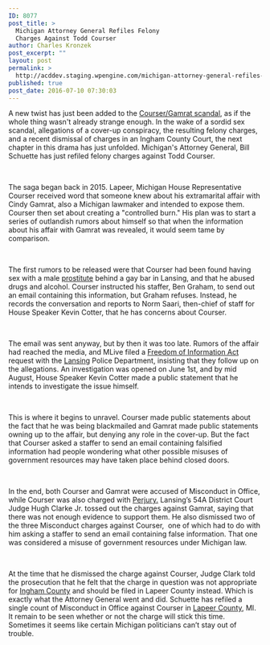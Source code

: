 ```yaml
---
ID: 8077
post_title: >
  Michigan Attorney General Refiles Felony
  Charges Against Todd Courser
author: Charles Kronzek
post_excerpt: ""
layout: post
permalink: >
  http://acddev.staging.wpengine.com/michigan-attorney-general-refiles-felony-charges-against-todd-courser.html
published: true
post_date: 2016-07-10 07:30:03
---
```

<span style="font-weight: 400;">A new twist has just been added to the </span><a href="http://acddev.staging.wpengine.com/misconduct-charges-against-former-legislators-tossed-out.html" target="_blank"><span style="font-weight: 400;">Courser/Gamrat scandal</span></a><span style="font-weight: 400;">, as if the whole thing wasn't already strange enough. In the wake of a sordid sex scandal, allegations of a cover-up conspiracy, the resulting felony charges, and a recent dismissal of charges in an Ingham County Court, the next chapter in this drama has just unfolded. Michigan's Attorney General, Bill Schuette has just refiled felony charges against Todd Courser.</span>

&nbsp;

<span style="font-weight: 400;">The saga began back in 2015. Lapeer, Michigan House Representative Courser received word that someone knew about his extramarital affair with Cindy Gamrat, also a Michigan lawmaker and intended to expose them. Courser then set about creating a "controlled burn." His plan was to start a series of outlandish rumors about himself so that when the information about his affair with Gamrat was revealed, it would seem tame by comparison.</span>

&nbsp;

<span style="font-weight: 400;">The first rumors to be released were that Courser had been found having sex with a male </span><a href="http://www.sexcrimeattorneys.com/michigan/sex-crimes/prostitution" target="_blank"><span style="font-weight: 400;">prostitute</span></a><span style="font-weight: 400;"> behind a gay bar in Lansing, and that he abused drugs and alcohol. Courser instructed his staffer, Ben Graham, to send out an email containing this information, but Graham refuses. Instead, he records the conversation and reports to Norm Saari, then-chief of staff for House Speaker Kevin Cotter, that he has concerns about Courser.</span>

&nbsp;

<span style="font-weight: 400;">The email was sent anyway, but by then it was too late. Rumors of the affair had reached the media, and MLive filed a </span><a href="https://www.foia.gov/" target="_blank"><span style="font-weight: 400;">Freedom of Information Act</span></a><span style="font-weight: 400;"> request with the </span><a href="http://www.lansingmi.gov/" target="_blank"><span style="font-weight: 400;">Lansing</span></a><span style="font-weight: 400;"> Police Department, insisting that they follow up on the allegations. An investigation was opened on June 1st, and by mid August, House Speaker Kevin Cotter made a public statement that he intends to investigate the issue himself.</span>

&nbsp;

<span style="font-weight: 400;">This is where it begins to unravel. Courser made public statements about the fact that he was being blackmailed and Gamrat made public statements owning up to the affair, but denying any role in the cover-up. But the fact that Courser asked a staffer to send an email containing falsified information had people wondering what other possible misuses of government resources may have taken place behind closed doors. </span>

&nbsp;

<span style="font-weight: 400;">In the end, both Courser and Gamrat were accused of Misconduct in Office, while Courser was also charged with </span><a href="http://acddev.staging.wpengine.com/michigan-perjury-defense-attorneys.html" target="_blank"><span style="font-weight: 400;">Perjury.</span></a><span style="font-weight: 400;"> Lansing’s 54A District Court Judge Hugh Clarke Jr. tossed out the charges against Gamrat, saying that there was not enough evidence to support them. He also dismissed two of the three Misconduct charges against Courser,  one of which had to do with him asking a staffer to send an email containing false information. That one was considered a misuse of government resources under Michigan law.</span>

&nbsp;

<span style="font-weight: 400;">At the time that he dismissed the charge against Courser, Judge Clark told the prosecution that he felt that the charge in question was not appropriate for </span><a href="http://acddev.staging.wpengine.com/ingham-county-criminal-attorney-lansing-michigan-criminal-defense-lawyer.html" target="_blank"><span style="font-weight: 400;">Ingham County</span></a><span style="font-weight: 400;"> and should be filed in Lapeer County instead. Which is exactly what the Attorney General went and did. Schuette has refiled a single count of Misconduct in Office against Courser in </span><a href="http://acddev.staging.wpengine.com/lapeer-county-criminal-defense-attorneys-michigan.html" target="_blank"><span style="font-weight: 400;">Lapeer County</span></a><span style="font-weight: 400;">, MI. It remain to be seen whether or not the charge will stick this time. </span>
<span style="font-weight: 400;">Sometimes it seems like certain Michigan politicians can’t stay out of trouble.  </span>